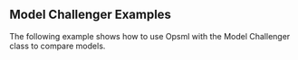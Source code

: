 ## Model Challenger Examples

The following example shows how to use Opsml with the Model Challenger class to compare models.
